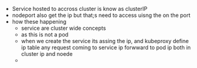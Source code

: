 

- Service hosted to accross cluster is know as clusterIP
- nodeport also get the ip but that;s need to access uisng the on the port
- how these happening
    - service are cluster wide concepts
    - as this is not a pod
    - when we create the service its assing the ip, and kubeproxy define ip table any request coming to service ip forwward to pod ip both in cluster ip and noede
    -